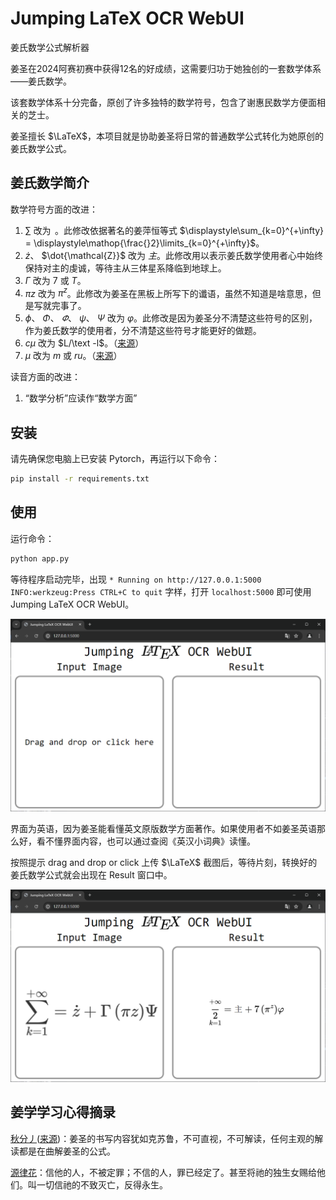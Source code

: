 # Jumping LaTeX OCR WebUI

姜氏数学公式解析器

姜圣在2024阿赛初赛中获得12名的好成绩，这需要归功于她独创的一套数学体系——姜氏数学。

该套数学体系十分完备，原创了许多独特的数学符号，包含了谢惠民数学方便面相关的芝士。

姜圣擅长 $\LaTeX$，本项目就是协助姜圣将日常的普通数学公式转化为她原创的姜氏数学公式。

## 姜氏数学简介

数学符号方面的改进：

1. $\sum$ 改为 $\mathop{\frac{}2}$。此修改依据著名的姜萍恒等式 $\displaystyle\sum_{k=0}^{+\infty} = \displaystyle\mathop{\frac{}2}\limits_{k=0}^{+\infty}$。
2. $\dot z$、 $\dot{\mathcal{Z}}$ 改为 $主$。此修改用以表示姜氏数学使用者心中始终保持对主的虔诚，等待主从三体星系降临到地球上。
3. $\Gamma$ 改为 $7$ 或 $T$。
4. $\pi z$ 改为 $\pi^z$。此修改为姜圣在黑板上所写下的谶语，虽然不知道是啥意思，但是写就完事了。
5. $\phi$、 $\Phi$、 $\varPhi$、 $\psi$、 $\Psi$ 改为 $\varphi$。此修改是因为姜圣分不清楚这些符号的区别，作为姜氏数学的使用者，分不清楚这些符号才能更好的做题。
6. $c\mu$ 改为 $L/\text -l$。（[来源](https://www.zhihu.com/question/659498117/answer/3538824153)）
7. $\mu$ 改为 $m$ 或 $ru$。（[来源](https://www.zhihu.com/question/659498117/answer/3538824153)）


读音方面的改进：

1. “数学分析”应读作“数学方面”


## 安装

请先确保您电脑上已安装 Pytorch，再运行以下命令：

```bash
pip install -r requirements.txt
```

## 使用

运行命令：

```bash
python app.py
```

等待程序启动完毕，出现 `* Running on http://127.0.0.1:5000 INFO:werkzeug:Press CTRL+C to quit` 字样，打开 `localhost:5000` 即可使用 Jumping LaTeX OCR WebUI。

![](./assets/interface.png)

界面为英语，因为姜圣能看懂英文原版数学方面著作。如果使用者不如姜圣英语那么好，看不懂界面内容，也可以通过查阅《英汉小词典》读懂。


按照提示 drag and drop or click 上传 $\LaTeX$ 截图后，等待片刻，转换好的姜氏数学公式就会出现在 Result 窗口中。

![](./assets/example1.png)


## 姜学学习心得摘录

[秋分丿](https://www.zhihu.com/people/wang-huang-xuan)([来源](https://www.zhihu.com/question/659498117/answer/3538824153))：姜圣的书写内容犹如克苏鲁，不可直视，不可解读，任何主观的解读都是在曲解姜圣的公式。

[源律花](https://www.zhihu.com/people/86011a3be26da90a252e9263dd98e633)：信他的人，不被定罪；不信的人，罪已经定了。甚至将祂的独生女赐给他们。叫一切信祂的不致灭亡，反得永生。